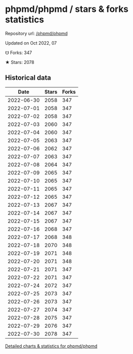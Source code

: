 # phpmd/phpmd / stars & forks statistics

Repository url: [/phpmd/phpmd](https://github.com/phpmd/phpmd)

Updated on Oct 2022, 07

☋ Forks: 347

★ Stars: 2078

## Historical data
| Date | Stars | Forks |
|------|-------|-------|
| 2022-06-30 | 2058 | 347 | 
| 2022-07-01 | 2058 | 347 | 
| 2022-07-02 | 2058 | 347 | 
| 2022-07-03 | 2060 | 347 | 
| 2022-07-04 | 2060 | 347 | 
| 2022-07-05 | 2063 | 347 | 
| 2022-07-06 | 2062 | 347 | 
| 2022-07-07 | 2063 | 347 | 
| 2022-07-08 | 2064 | 347 | 
| 2022-07-09 | 2065 | 347 | 
| 2022-07-10 | 2065 | 347 | 
| 2022-07-11 | 2065 | 347 | 
| 2022-07-12 | 2065 | 347 | 
| 2022-07-13 | 2067 | 347 | 
| 2022-07-14 | 2067 | 347 | 
| 2022-07-15 | 2067 | 347 | 
| 2022-07-16 | 2068 | 347 | 
| 2022-07-17 | 2068 | 348 | 
| 2022-07-18 | 2070 | 348 | 
| 2022-07-19 | 2071 | 348 | 
| 2022-07-20 | 2071 | 348 | 
| 2022-07-21 | 2071 | 347 | 
| 2022-07-22 | 2071 | 347 | 
| 2022-07-24 | 2072 | 347 | 
| 2022-07-25 | 2073 | 347 | 
| 2022-07-26 | 2073 | 347 | 
| 2022-07-27 | 2074 | 347 | 
| 2022-07-28 | 2075 | 347 | 
| 2022-07-29 | 2076 | 347 | 
| 2022-07-30 | 2078 | 347 | 


[Detailed charts & statistics for phpmd/phpmd](https://reviewgithub.com/rep/phpmd/phpmd)
